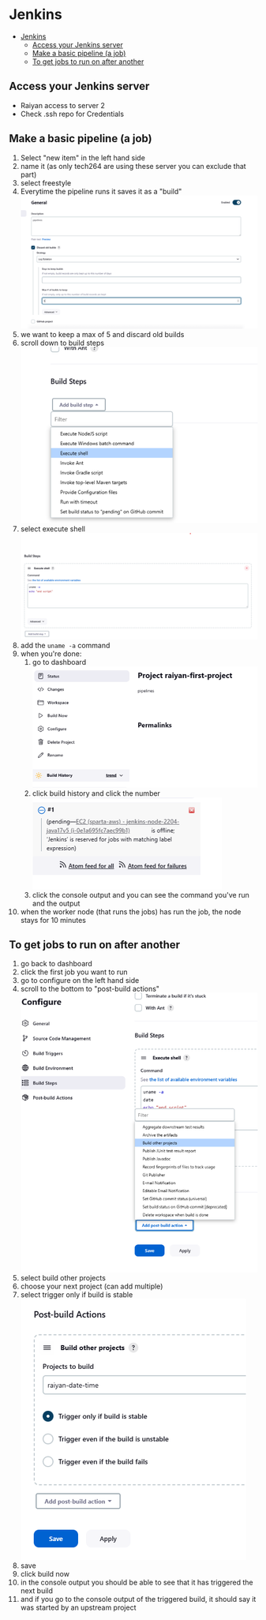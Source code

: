 # Jenkins
- [Jenkins](#jenkins)
  - [Access your Jenkins server](#access-your-jenkins-server)
  - [Make a basic pipeline (a job)](#make-a-basic-pipeline-a-job)
  - [To get jobs to run on after another](#to-get-jobs-to-run-on-after-another)

## Access your Jenkins server
- Raiyan access to server 2
- Check .ssh repo for Credentials
 
## Make a basic pipeline (a job)
1. Select "new item" in the left hand side
2. name it (as only tech264 are using these server you can exclude that part)
3. select freestyle
4. Everytime the pipeline runs it saves it as a "build"
   ![diagram](/images/jenkins-steps-1.png)
6. we want to keep a max of 5 and discard old builds
7. scroll down to build steps
    ![diagram](/images/jenkins-steps-2.png)
8. select execute shell
   ![diagram](/images/jenkins-steps-2.1.png)
9.  add the ```uname -a``` command
1. when you're done:
   1.  go to dashboard
    ![diagram](/images/jenkins-steps-3-configure.png)
   2.  click build history and click the number
    ![diagram](/images/jenkins-steps-4.png)
   3.  click the console output and you can see the command you've run and the output
2.  when the worker node (that runs the jobs) has run the job, the node stays for 10 minutes
 
## To get jobs to run on after another
1. go back to dashboard
2. click the first job you want to run
3. go to configure on the left hand side
4. scroll to the bottom to "post-build actions"
   ![diagram](/images/jenkins-steps-6.png)
5. select build other projects
6. choose your next project (can add multiple)
7. select trigger only if build is stable
   ![diagram](/images/jenkins-steps-7.png)
8. save
9.  click build now
10. in the console output you should be able to see that it has triggered the next build
11. and if you go to the console output of the triggered build, it should say it was started by an upstream project

